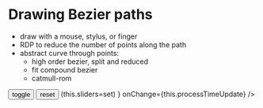 # Drawing Bezier paths

- draw with a mouse, stylus, or finger
- RDP to reduce the number of points along the path
- abstract curve through points:
  - high order bezier, split and reduced
  - fit compound bezier
  - catmull-rom

<div className="figure">
  <Graphic title="Fitting a Bézier curve" setup={this.setup} draw={this.draw} onClick={this.onClick}>
    <button onClick={this.toggle}>toggle</button>
    <button onClick={this.reset}>reset</button>
    <SliderSet ref={ set => (this.sliders=set) } onChange={this.processTimeUpdate} />
  </Graphic>
</div>

